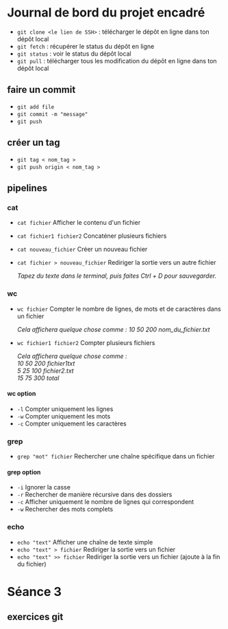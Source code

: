 # Journal de bord du projet encadré

- `git clone <le lien de SSH>` : télécharger le dépôt en ligne dans ton dépôt local
- `git fetch` : récupérer le status du dépôt en ligne
- `git status` : voir le status du dépôt local
- `git pull` :  télécharger tous les modification du dépôt en ligne dans ton dépôt local

## faire un commit

- `git add file`
- `git commit -m "message"`
- `git push`

## créer un tag

- `git tag < nom_tag >`
- `git push origin < nom_tag >`

## pipelines

### cat

- `cat fichier` Afficher le contenu d'un fichier
- `cat fichier1 fichier2` Concaténer plusieurs fichiers
- `cat nouveau_fichier` Créer un nouveau fichier
- `cat fichier > nouveau_fichier` Rediriger la sortie vers un autre fichier

  *Tapez du texte dans le terminal, puis faites Ctrl + D pour sauvegarder.*

### wc

- `wc fichier` Compter le nombre de lignes, de mots et de caractères dans un fichier

  *Cela affichera quelque chose comme : 10 50 200 nom_du_fichier.txt*
- `wc fichier1 fichier2` Compter plusieurs fichiers

  *Cela affichera quelque chose comme :*  
  *10  50 200 fichier1txt*  
  *5  25 100 fichier2.txt*  
  *15  75 300 total*

#### wc option

- `-l` Compter uniquement les lignes
- `-w` Compter uniquement les mots
- `-c` Compter uniquement les caractères

### grep

- `grep "mot" fichier` Rechercher une chaîne spécifique dans un fichier

#### grep option

- `-i` Ignorer la casse
- `-r` Rechercher de manière récursive dans des dossiers
- `-c` Afficher uniquement le nombre de lignes qui correspondent
- `-w` Rechercher des mots complets

### echo

- `echo "text"` Afficher une chaîne de texte simple
- `echo "text" > fichier` Rediriger la sortie vers un fichier
- `echo "text" >> fichier` Rediriger la sortie vers un fichier (ajoute à la fin du fichier)

# Séance 3
## exercices git
